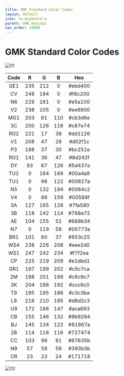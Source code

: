 ```yaml
---
title: GMK Standard Color Codes
layout: default
icon: fa-keyboard-o
parent: GMK Keycaps
nav_order: 10000
---
```


# GMK Standard Color Codes

<img src="{{ 'assets/images/gmk-keycaps/gmk-colors-01.jpg' | relative_url }}" alt="01" class="image featured">

Code|R|G|B|Hex
:------:|:------:|:------:|:------:|:------:
GE1|235|212|0|#ebd400
CV|248|194|0|#f8c200
N6|229|161|0|#e5a100
V2|238|105|0|#ee6900
MG1|203|61|110|#cb3d6e
3C|200|126|116|#c87e74
RO2|221|17|38|#dd1126
V1|208|47|28|#d02f1c
P3|188|37|30|#bc251e
RO1|141|36|47|#8d242f
DY|93|67|126|#5d437e
TU2|0|164|169|#00a4a9
TU1|0|98|122|#00627a
N5|0|132|194|#0084c2
V4|0|88|159|#00589f
3A|127|165|128|#7fa580
3B|118|142|114|#768e72
AE|104|155|52|#689b34
N7|0|119|58|#00773a
BR1|101|60|37|#653c25
WS4|238|226|208|#eee2d0
WS1|247|242|234|#f7f2ea
CP|225|219|209|#e1dbd1
GR1|197|199|202|#c5c7ca
2M|198|201|199|#c6c9c7
3K|204|198|192|#ccc6c0
T9|195|195|186|#c3c3ba
L9|216|210|195|#d8d2c3
U9|172|166|147|#aca693
CB|155|146|132|#9b9284
BJ|145|134|122|#91867a
2B|114|116|116|#727474
CC|103|99|91|#67635b
N9|57|59|59|#393b3b
CR|23|23|24|#171718

<img src="{{ 'assets/images/gmk-keycaps/gmk-colors-02.jpg' | relative_url }}" alt="02" class="image featured">
